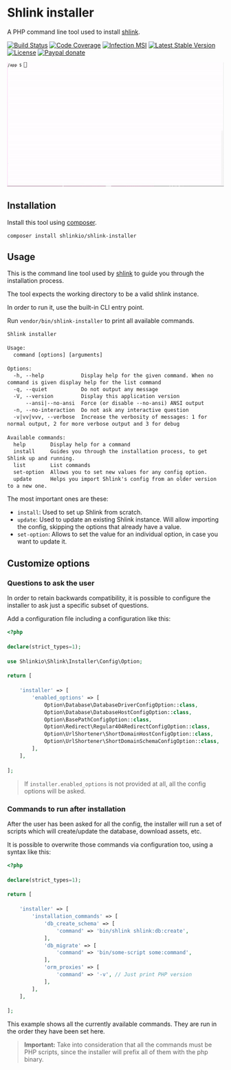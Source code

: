 # Shlink installer

A PHP command line tool used to install [shlink](https://shlink.io/).

[![Build Status](https://img.shields.io/github/workflow/status/shlinkio/shlink-installer/Continuous%20integration?logo=github&style=flat-square)](https://github.com/shlinkio/shlink-installer/actions?query=workflow%3A%22Continuous+integration%22)
[![Code Coverage](https://img.shields.io/codecov/c/gh/shlinkio/shlink-installer/develop?style=flat-square)](https://app.codecov.io/gh/shlinkio/shlink-installer)
[![Infection MSI](https://img.shields.io/endpoint?style=flat-square&url=https%3A%2F%2Fbadge-api.stryker-mutator.io%2Fgithub.com%2Fshlinkio%2Fshlink-installer%2Fdevelop)](https://dashboard.stryker-mutator.io/reports/github.com/shlinkio/shlink-installer/develop)
[![Latest Stable Version](https://img.shields.io/github/release/shlinkio/shlink-installer.svg?style=flat-square)](https://packagist.org/packages/shlinkio/shlink-installer)
[![License](https://img.shields.io/github/license/shlinkio/shlink-installer.svg?style=flat-square)](https://github.com/shlinkio/shlink-installer/blob/main/LICENSE)
[![Paypal donate](https://img.shields.io/badge/Donate-paypal-blue.svg?style=flat-square&logo=paypal&colorA=aaaaaa)](https://slnk.to/donate)

![Shlink installer](shlink-installer.gif)

## Installation

Install this tool using [composer](https://getcomposer.org/).

    composer install shlinkio/shlink-installer

## Usage

This is the command line tool used by [shlink](https://github.com/shlinkio/shlink) to guide you through the installation process.

The tool expects the working directory to be a valid shlink instance.

In order to run it, use the built-in CLI entry point.

Run `vendor/bin/shlink-installer` to print all available commands.

```
Shlink installer

Usage:
  command [options] [arguments]

Options:
  -h, --help            Display help for the given command. When no command is given display help for the list command
  -q, --quiet           Do not output any message
  -V, --version         Display this application version
      --ansi|--no-ansi  Force (or disable --no-ansi) ANSI output
  -n, --no-interaction  Do not ask any interactive question
  -v|vv|vvv, --verbose  Increase the verbosity of messages: 1 for normal output, 2 for more verbose output and 3 for debug

Available commands:
  help        Display help for a command
  install     Guides you through the installation process, to get Shlink up and running.
  list        List commands
  set-option  Allows you to set new values for any config option.
  update      Helps you import Shlink's config from an older version to a new one.
```

The most important ones are these:

* `install`: Used to set up Shlink from scratch.
* `update`: Used to update an existing Shlink instance. Will allow importing the config, skipping the options that already have a value.
* `set-option`: Allows to set the value for an individual option, in case you want to update it.

## Customize options

### Questions to ask the user

In order to retain backwards compatibility, it is possible to configure the installer to ask just a specific subset of questions.

Add a configuration file including a configuration like this:

```php
<?php

declare(strict_types=1);

use Shlinkio\Shlink\Installer\Config\Option;

return [

    'installer' => [
        'enabled_options' => [
            Option\Database\DatabaseDriverConfigOption::class,
            Option\Database\DatabaseHostConfigOption::class,
            Option\BasePathConfigOption::class,
            Option\Redirect\Regular404RedirectConfigOption::class,
            Option\UrlShortener\ShortDomainHostConfigOption::class,
            Option\UrlShortener\ShortDomainSchemaConfigOption::class,
        ],
    ],

];
```

> If `installer.enabled_options` is not provided at all, all the config options will be asked.

### Commands to run after installation

After the user has been asked for all the config, the installer will run a set of scripts which will create/update the database, download assets, etc.

It is possible to overwrite those commands via configuration too, using a syntax like this:

```php
<?php

declare(strict_types=1);

return [

    'installer' => [
        'installation_commands' => [
            'db_create_schema' => [
                'command' => 'bin/shlink shlink:db:create',
            ],
            'db_migrate' => [
                'command' => 'bin/some-script some:command',
            ],
            'orm_proxies' => [
                'command' => '-v', // Just print PHP version
            ],
        ],
    ],

];
```

This example shows all the currently available commands. They are run in the order they have been set here. 

> **Important:** Take into consideration that all the commands must be PHP scripts, since the installer will prefix all of them with the php binary. 
